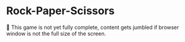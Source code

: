 # Rock-Paper-Scissors

:loudspeaker: This game is not yet fully complete, content gets jumbled if browser window is not the full size of the 
screen.